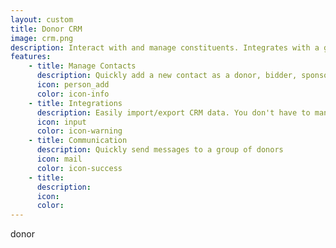 ```yaml
---
layout: custom
title: Donor CRM
image: crm.png
description: Interact with and manage constituents. Integrates with a growing list of CRMs. Easily export to your favorite CRM after.
features:
    - title: Manage Contacts
      description: Quickly add a new contact as a donor, bidder, sponsor etc.
      icon: person_add
      color: icon-info
    - title: Integrations
      description: Easily import/export CRM data. You don't have to manage 2 sets of data.
      icon: input
      color: icon-warning
    - title: Communication
      description: Quickly send messages to a group of donors
      icon: mail
      color: icon-success
    - title:
      description:
      icon:
      color:
---
```

donor